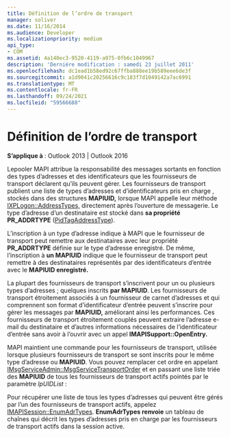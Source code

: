 ```yaml
---
title: Définition de l’ordre de transport
manager: soliver
ms.date: 11/16/2014
ms.audience: Developer
ms.localizationpriority: medium
api_type:
- COM
ms.assetid: 4a140ec3-9520-4119-a975-0fb6c1049967
description: 'Derniére modification : samedi 23 juillet 2011'
ms.openlocfilehash: dc1ead1b58ed92c67ffba888ee19b589eee6de3f
ms.sourcegitcommit: a1d9041c20256616c9c183f7d1049142a7ac6991
ms.translationtype: MT
ms.contentlocale: fr-FR
ms.lasthandoff: 09/24/2021
ms.locfileid: "59566688"
---
```

# <a name="setting-transport-order"></a>Définition de l’ordre de transport

  
  
**S’applique à** : Outlook 2013 | Outlook 2016 
  
Lepooler MAPI attribue la responsabilité des messages sortants en fonction des types d’adresses et des identificateurs que les fournisseurs de transport déclarent qu’ils peuvent gérer. Les fournisseurs de transport publient une liste de types d’adresses et d’identificateurs pris en charge , stockés dans des structures **MAPIUID,** lorsque MAPI appelle leur méthode [IXPLogon::AddressTypes,](ixplogon-addresstypes.md) directement après l’ouverture de messagerie. Le type d’adresse d’un destinataire est stocké dans **sa propriété PR_ADDRTYPE** ([PidTagAddressType](pidtagaddresstype-canonical-property.md)).
  
L’inscription à un type d’adresse indique à MAPI que le fournisseur de transport peut remettre aux destinataires avec leur propriété **PR_ADDRTYPE** définie sur le type d’adresse enregistré. De même, l’inscription à **un MAPIUID** indique que le fournisseur de transport peut remettre à des destinataires représentés par des identificateurs d’entrée avec le **MAPIUID enregistré.**
  
La plupart des fournisseurs de transport s’inscrivent pour un ou plusieurs types d’adresses ; quelques inscrits **par MAPIUID**. Les fournisseurs de transport étroitement associés à un fournisseur de carnet d’adresses et qui comprennent son format d’identificateur d’entrée peuvent s’inscrire pour gérer les messages par **MAPIUID,** améliorant ainsi les performances. Ces fournisseurs de transport étroitement couplés peuvent extraire l’adresse e-mail du destinataire et d’autres informations nécessaires de l’identificateur d’entrée sans avoir à l’ouvrir avec un appel **IMAPISupport::OpenEntry.** 
  
MAPI maintient une commande pour les fournisseurs de transport, utilisée lorsque plusieurs fournisseurs de transport se sont inscrits pour le même type d’adresse ou **MAPIUID**. Vous pouvez remplacer cet ordre en appelant [IMsgServiceAdmin::MsgServiceTransportOrder](imsgserviceadmin-msgservicetransportorder.md) et en passant une liste triée des **MAPIUID** de tous les fournisseurs de transport actifs pointés par le paramètre  _lpUIDList_ : 
  
Pour récupérer une liste de tous les types d’adresses qui peuvent être gérés par l’un des fournisseurs de transport actifs, appelez [IMAPISession::EnumAdrTypes](imapisession-enumadrtypes.md). **EnumAdrTypes renvoie** un tableau de chaînes qui décrit les types d’adresses pris en charge par les fournisseurs de transport actifs dans la session active. 
  


